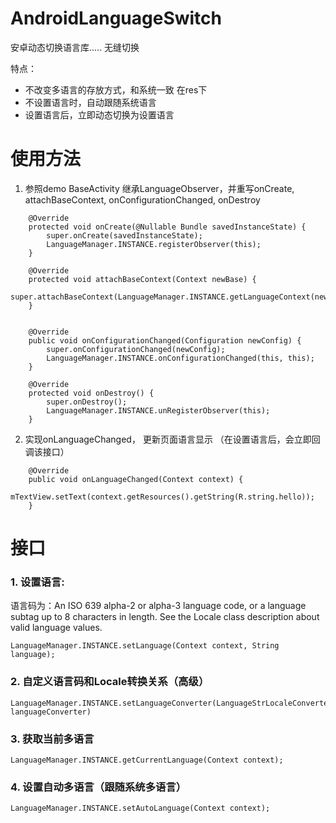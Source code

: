 # AndroidLanguageSwitch
安卓动态切换语言库.....  无缝切换

特点：
* 不改变多语言的存放方式，和系统一致 在res下
* 不设置语言时，自动跟随系统语言
* 设置语言后，立即动态切换为设置语言

# 使用方法
 1. 参照demo BaseActivity 继承LanguageObserver，并重写onCreate, attachBaseContext, onConfigurationChanged, onDestroy

```
    @Override
    protected void onCreate(@Nullable Bundle savedInstanceState) {
        super.onCreate(savedInstanceState);
        LanguageManager.INSTANCE.registerObserver(this);
    }

    @Override
    protected void attachBaseContext(Context newBase) {
        super.attachBaseContext(LanguageManager.INSTANCE.getLanguageContext(newBase));
    }


    @Override
    public void onConfigurationChanged(Configuration newConfig) {
        super.onConfigurationChanged(newConfig);
        LanguageManager.INSTANCE.onConfigurationChanged(this, this);
    }

    @Override
    protected void onDestroy() {
        super.onDestroy();
        LanguageManager.INSTANCE.unRegisterObserver(this);
    }
 ```

2.  实现onLanguageChanged， 更新页面语言显示 （在设置语言后，会立即回调该接口）
```
    @Override
    public void onLanguageChanged(Context context) {
        mTextView.setText(context.getResources().getString(R.string.hello));
    }
```
# 接口
### 1. 设置语言: 
语言码为：An ISO 639 alpha-2 or alpha-3 language code, or a language subtag up to 8 characters in length. See the Locale class description about valid language values.
```    
LanguageManager.INSTANCE.setLanguage(Context context, String language);
```
### 2. 自定义语言码和Locale转换关系（高级）
```
LanguageManager.INSTANCE.setLanguageConverter(LanguageStrLocaleConverter languageConverter)
```
### 3. 获取当前多语言
```
LanguageManager.INSTANCE.getCurrentLanguage(Context context);
```
### 4. 设置自动多语言（跟随系统多语言）
```
LanguageManager.INSTANCE.setAutoLanguage(Context context);
```









